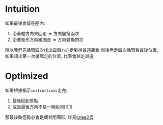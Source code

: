 # Intuition

如果最後會留在圈內:
1. 沿著軸方向來回走 => 方向變換兩次
2. 沿著矩形方向繞圈走 => 方向變換四次

所以我們先循環四次找出四個方向走到得最遠距離
然後再走四次循環看最後位置, 如果超出第一次循環走的位置, 代表會越走越遠

# Optimized

如果根據指示`instructions`走完:

1. 最後回到原點
2. 或是最後方向不是一開始的[0,1]

那最後路徑勢必會是個封閉圖形, 詳見[@lee215](https://leetcode.com/problems/robot-bounded-in-circle/solutions/290856/java-c-python-let-chopper-help-explain)